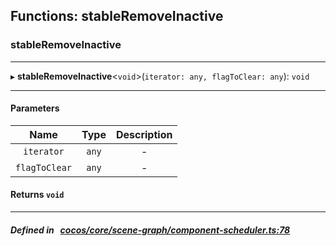 ## Functions: stableRemoveInactive

### stableRemoveInactive


___
▸ **stableRemoveInactive**<`void`\>(`iterator: any, flagToClear: any`): `void`
___


#### Parameters

| Name | Type | Description |
| :------: | :------: | :------: |
| `iterator` | `any` | - |
| `flagToClear` | `any` | - |

#### Returns `void` 
___


##### Defined in &nbsp;   [cocos/core/scene-graph/component-scheduler.ts:78](https://github.com/cocos-creator/engine/blob/c7bf6b8a9/cocos/core/scene-graph/component-scheduler.ts#L78)&nbsp;
